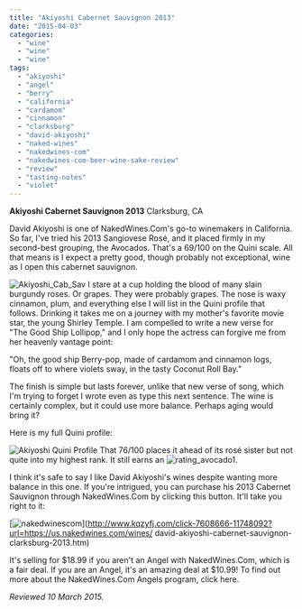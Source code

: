 ```yaml
---
title: "Akiyoshi Cabernet Sauvignon 2013"
date: "2015-04-03"
categories: 
  - "wine"
  - "wine"
  - "wine"
tags: 
  - "akiyoshi"
  - "angel"
  - "berry"
  - "california"
  - "cardamom"
  - "cinnamon"
  - "clarksburg"
  - "david-akiyoshi"
  - "naked-wines"
  - "nakedwines-com"
  - "nakedwines-com-beer-wine-sake-review"
  - "review"
  - "tasting-notes"
  - "violet"
---
```


**Akiyoshi Cabernet Sauvignon 2013** Clarksburg, CA

David Akiyoshi is one of NakedWines.Com's go-to winemakers in California. So far, I've tried his 2013 Sangiovese Rosé, and it placed firmly in my second-best grouping, the Avocados. That's a 69/100 on the Quini scale. All that means is I expect a pretty good, though probably not exceptional, wine as I open this cabernet sauvignon.

![Akiyoshi_Cab_Sav](http://s3.amazonaws.com/thegourmez-wpmedia/2015/03/Akiyoshi_Cab_Sav-428x500.jpg) I stare at a cup holding the blood of many slain burgundy roses. Or grapes. They were probably grapes. The nose is waxy cinnamon, plum, and everything else I will list in the Quini profile that follows. Drinking it takes me on a journey with my mother's favorite movie star, the young Shirley Temple. I am compelled to write a new verse for "The Good Ship Lollipop," and I only hope the actress can forgive me from her heavenly vantage point:

"Oh, the good ship Berry-pop, made of cardamom and cinnamon logs, floats off to where violets sway, in the tasty Coconut Roll Bay."

The finish is simple but lasts forever, unlike that new verse of song, which I'm trying to forget I wrote even as type this next sentence. The wine is certainly complex, but it could use more balance. Perhaps aging would bring it?

Here is my full Quini profile:

![Akiyoshi Quini Profile](http://s3.amazonaws.com/thegourmez-wpmedia/2015/03/Akiyoshi-Quini-Profile-912x1024.jpg) That 76/100 places it ahead of its rosé sister but not quite into my highest rank. It still earns an ![rating_avocado1](http://s3.amazonaws.com/thegourmez-wpmedia/2009/02/rating_avocado1.gif).

I think it's safe to say I like David Akiyoshi's wines despite wanting more balance in this one. If you're intrigued, you can purchase his 2013 Cabernet Sauvignon through NakedWines.Com by clicking this button. It'll take you right to it:

[![nakedwinescom](http://s3.amazonaws.com/thegourmez-wpmedia/2015/03/nakedwinescom.jpeg)](http://www.kqzyfj.com/click-7608666-11748092?url=https://us.nakedwines.com/wines/ david-akiyoshi-cabernet-sauvignon-clarksburg-2013.htm)

It's selling for $18.99 if you aren't an Angel with NakedWines.Com, which is a fair deal. If you are an Angel, it's an amazing deal at $10.99! To find out more about the NakedWines.Com Angels program, click here.

_Reviewed 10 March 2015._

